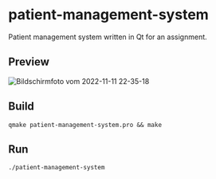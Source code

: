 # patient-management-system
Patient management system written in Qt for an assignment.

## Preview

![Bildschirmfoto vom 2022-11-11 22-35-18](https://user-images.githubusercontent.com/61215846/201434177-e998c5fa-dbec-4a7a-92ba-6adb62138ebc.png)

## Build
`
qmake patient-management-system.pro && make
`
## Run
`
./patient-management-system
`
